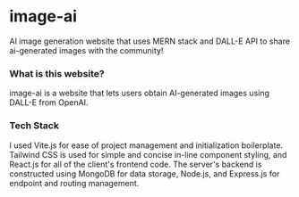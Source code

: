 # image-ai
AI image generation website that uses MERN stack and DALL-E API to share ai-generated images with the community!
### What is this website?
image-ai is a website that lets users obtain AI-generated images using DALL-E from OpenAI.
### Tech Stack
I used Vite.js for ease of project management and initialization boilerplate.
Tailwind CSS is used for simple and concise in-line component styling, and React.js for all of the client's frontend code.
The server's backend is constructed using MongoDB for data storage, Node.js, and Express.js for endpoint and routing management.
